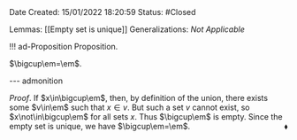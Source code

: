 <br />
<br />

Date Created: 15/01/2022 18:20:59
Status: #Closed

Lemmas: [[Empty set is unique]]
Generalizations: _Not Applicable_

!!! ad-Proposition Proposition.

$\bigcup\em=\em$.

--- admonition

_Proof_. If $x\in\bigcup\em$, then, by definition of the union, there exists some $v\in\em$ such that $x\in v$. But such a set $v$ cannot exist, so $x\not\in\bigcup\em$ for all sets $x$. Thus $\bigcup\em$ is empty. Since the empty set is unique, we have $\bigcup\em=\em$.<span style="float:right;">$\blacklozenge$</span>
